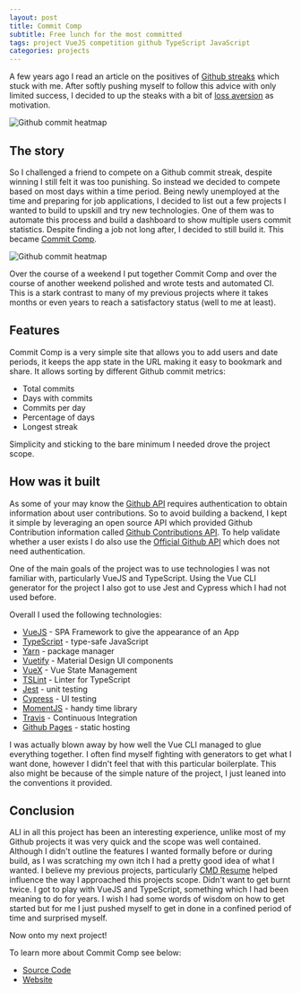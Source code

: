 ```yaml
---
layout: post
title: Commit Comp
subtitle: Free lunch for the most committed
tags: project VueJS competition github TypeScript JavaScript
categories: projects
---
```


A few years ago I read an article on the positives of [Github streaks](https://medium.freecodecamp.org/lessons-from-my-month-long-github-commit-streak-b8f3167d34ac) which stuck with me. After softly pushing myself to follow this advice with only limited success, I decided to up the steaks with a bit of [loss aversion](https://en.wikipedia.org/wiki/Loss_aversion) as motivation.

<p class="center">
    <img src="{{site.baseurl}}/img/2019-04-28-commit-competition/commits.png" alt="Github commit heatmap" />
</p>

## The story

So I challenged a friend to compete on a Github commit streak, despite winning I still felt it was too punishing. So instead we decided to compete based on most days within a time period. Being newly unemployed at the time and preparing for job applications, I decided to list out a few projects I wanted to build to upskill and try new technologies. One of them was to automate this process and build a dashboard to show multiple users commit statistics. Despite finding a job not long after, I decided to still build it. This became [Commit Comp](https://commit-comp.bbody.io/).

![Github commit heatmap]({{site.baseurl}}/img/2019-04-28-commit-competition/screenshot.png)

Over the course of a weekend I put together Commit Comp and over the course of another weekend polished and wrote tests and automated CI. This is a stark contrast to many of my previous projects where it takes months or even years to reach a satisfactory status (well to me at least).

## Features

Commit Comp is a very simple site that allows you to add users and date periods, it keeps the app state in the URL making it easy to bookmark and share. It allows sorting by different Github commit metrics:

- Total commits
- Days with commits
- Commits per day
- Percentage of days
- Longest streak

Simplicity and sticking to the bare minimum I needed drove the project scope.

## How was it built

As some of your may know the [Github API](https://developer.github.com/v3/) requires authentication to obtain information about user contributions. So to avoid building a backend, I kept it simple by leveraging an open source API which provided Github Contribution information called [Github Contributions API](https://github.com/sallar/github-contributions-api). To help validate whether a user exists I do also use the [Official Github API](https://developer.github.com/v3/) which does not need authentication.

One of the main goals of the project was to use technologies I was not familiar with, particularly VueJS and TypeScript. Using the Vue CLI generator for the project I also got to use Jest and Cypress which I had not used before. 

Overall I used the following technologies:
- [VueJS](https://vuejs.org/) - SPA Framework to give the appearance of an App
- [TypeScript](https://www.typescriptlang.org/) - type-safe JavaScript
- [Yarn](https://yarnpkg.com/) - package manager
- [Vuetify](https://vuetifyjs.com/) - Material Design UI components
- [VueX](https://vuex.vuejs.org/) - Vue State Management
- [TSLint](https://palantir.github.io/tslint/) - Linter for TypeScript
- [Jest](https://jestjs.io/) - unit testing
- [Cypress](https://www.cypress.io/) - UI testing
- [MomentJS](https://momentjs.com/) - handy time library
- [Travis](https://travis-ci.org/) - Continuous Integration
- [Github Pages](https://pages.github.com/) - static hosting

I was actually blown away by how well the Vue CLI managed to glue everything together. I often find myself fighting with generators to get what I want done, however I didn't feel that with this particular boilerplate. This also might be because of the simple nature of the project, I just leaned into the conventions it provided.

## Conclusion

ALl in all this project has been an interesting experience, unlike most of my Github projects it was very quick and the scope was well contained. Although I didn't outline the features I wanted formally before or during build, as I was scratching my own itch I had a pretty good idea of what I wanted. I believe my previous projects, particularly [CMD Resume](https://brendonbody.blog/2019/01/07/cmd-resume/) helped influence the way I approached this projects scope. Didn't want to get burnt twice. I got to play with VueJS and TypeScript, something which I had been meaning to do for years. I wish I had some words of wisdom on how to get started but for me I just pushed myself to get in done in a confined period of time and surprised myself.

Now onto my next project!

To learn more about Commit Comp see below:
- [Source Code](https://github.com/bbody/commit-comp/)
- [Website](https://commit-comp.bbody.io/)
